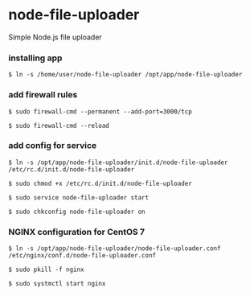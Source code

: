 # node-file-uploader

Simple Node.js file uploader

### installing app
`$ ln -s /home/user/node-file-uploader /opt/app/node-file-uploader`

### add firewall rules
`$ sudo firewall-cmd --permanent --add-port=3000/tcp`

`$ sudo firewall-cmd --reload`

### add config for service
`$ ln -s /opt/app/node-file-uploader/init.d/node-file-uploader /etc/rc.d/init.d/node-file-uploader`

`$ sudo chmod +x /etc/rc.d/init.d/node-file-uploader`

`$ sudo service node-file-uploader start`

`$ sudo chkconfig node-file-uploader on`

### NGINX configuration for CentOS 7
`$ ln -s /opt/app/node-file-uploader/node-file-uploader.conf /etc/nginx/conf.d/node-file-uploader.conf`

`$ sudo pkill -f nginx`

`$ sudo systmctl start nginx`
